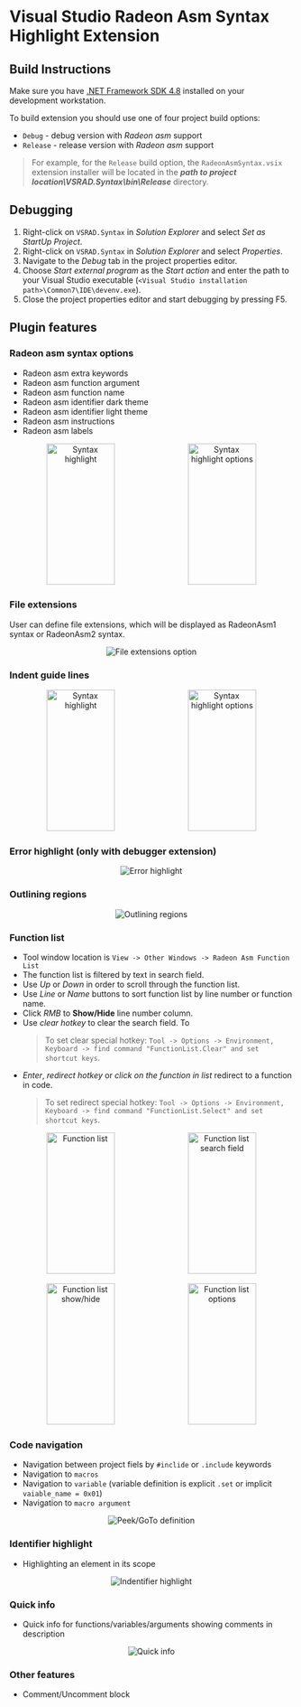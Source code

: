 # Visual Studio Radeon Asm Syntax Highlight Extension

## Build Instructions

Make sure you have [.NET Framework SDK 4.8](https://dotnet.microsoft.com/download/visual-studio-sdks) installed on your development workstation.

To build extension you should use one of four project build options:
* `Debug` - debug version with *Radeon asm* support
* `Release` - release version with *Radeon asm* support

> For example, for the `Release` build option, the `RadeonAsmSyntax.vsix` extension installer will be located in the ***path to project location\VSRAD.Syntax\bin\Release*** directory.

## Debugging

1. Right-click on `VSRAD.Syntax` in *Solution Explorer* and select *Set as StartUp Project*.
2. Right-click on `VSRAD.Syntax` in *Solution Explorer* and
select *Properties*.
4. Navigate to the *Debug* tab in the project properties editor.
5. Choose *Start external program* as the *Start action* and enter the path to your Visual Studio executable (`<Visual Studio installation path>\Common7\IDE\devenv.exe`).
6. Close the project properties editor and start debugging by pressing F5.

## Plugin features

### Radeon asm syntax options
* Radeon asm extra keywords
* Radeon asm function argument
* Radeon asm function name
* Radeon asm identifier dark theme
* Radeon asm identifier light theme
* Radeon asm instructions
* Radeon asm labels
<p align="center">
  <img src="docs/syntax_highlight.PNG" width="49%" height="250px" title="Syntax highlight">
  <img src="docs/syntax_highlight_options.PNG" width="49%" height="250px" title="Syntax highlight options">
</p>

### File extensions
User can define file extensions, which will be displayed as RadeonAsm1 syntax or RadeonAsm2 syntax.
<p align="center">
  <img src="docs/additional_file_extension_options.PNG" title="File extensions option">
</p>

### Indent guide lines
<p align="center">
  <img src="docs/indent_guide.PNG" width="49%" height="250px" title="Syntax highlight">
  <img src="docs/indent_guide_options.PNG" width="49%" height="250px" title="Syntax highlight options">
</p>

### Error highlight (only with debugger extension)
<p align="center">
  <img src="docs/error_highlight.PNG" title="Error highlight">
</p>

### Outlining regions 
<p align="center">
  <img src="docs/outlining.PNG" title="Outlining regions">
</p>

### Function list
* Tool window location is `View -> Other Windows -> Radeon Asm Function List`
* The function list is filtered by text in search field.
* Use *Up* or *Down* in order to scroll through the function list.
* Use *Line* or *Name* buttons to sort function list by line number or function name.
* Click *RMB* to **Show/Hide** line number column.
* Use *clear hotkey* to clear the search field. To 
  > To set clear special hotkey: `Tool -> Options -> Environment, Keyboard -> find command "FunctionList.Clear" and set shortcut keys`.
* *Enter*, *redirect hotkey* or *click on the function in list* redirect to a function in code.
  > To set redirect special hotkey: `Tool -> Options -> Environment, Keyboard -> find command "FunctionList.Select" and set shortcut keys`.

<p align="center">
  <img src="docs/function_list.PNG" width="49%" height="250px" title="Function list">
  <img src="docs/function_list_search.PNG" width="49%" height="250px" title="Function list search field">
</p>
<p align="center">
  <img src="docs/function_list_show_hide.PNG" width="49%" height="250px" title="Function list show/hide">
  <img src="docs/funtion_list_options.PNG" width="49%" height="250px" title="Function list options">
</p>

### Code navigation
* Navigation between project fiels by `#inclide` or `.include` keywords
* Navigation to `macros`
* Navigation to `variable` (variable definition is explicit `.set` or implicit `vaiable_name = 0x01`)
* Navigation to `macro argument`

<p align="center">
  <img src="docs/peek_goto_definition_show.PNG" title="Peek/GoTo definition">
</p>

### Identifier highlight
* Highlighting an element in its scope

<p align="center">
  <img src="docs/identifier_highlight.PNG" title="Indentifier highlight">
</p>

### Quick info
* Quick info for functions/variables/arguments showing comments in description

<p align="center">
  <img src="docs/quick_info.PNG" title="Quick info">
</p>

### Other features
* Comment/Uncomment block